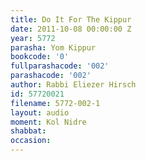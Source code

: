 ```yaml
---
title: Do It For The Kippur
date: 2011-10-08 00:00:00 Z
year: 5772
parasha: Yom Kippur
bookcode: '0'
fullparashacode: '002'
parashacode: '002'
author: Rabbi Eliezer Hirsch
id: 57720021
filename: 5772-002-1
layout: audio
moment: Kol Nidre
shabbat: 
occasion: 
---
```


